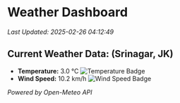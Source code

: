 
# Weather Dashboard

_Last Updated: 2025-02-26 04:12:49_

## Current Weather Data: (Srinagar, JK)
- **Temperature:** 3.0 °C ![Temperature Badge](https://img.shields.io/badge/Temperature-Low%20Temp-blue)
- **Wind Speed:** 10.2 km/h ![Wind Speed Badge](https://img.shields.io/badge/Wind%20Speed-Light%20Wind-blue)

*Powered by Open-Meteo API*
